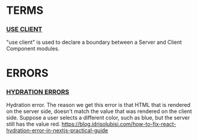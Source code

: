 # TERMS
### <ins> USE CLIENT</ins>

"use client" is used to declare a boundary between a Server and Client Component modules. 

# ERRORS
### <ins>HYDRATION ERRORS</ins>

Hydration error. The reason we get this error is that HTML that is rendered on the server side, doesn't match the value that was rendered on the client side. Suppose a user selects a different color, such as blue, but the server still has the value red.
<a>https://blog.idrisolubisi.com/how-to-fix-react-hydration-error-in-nextjs-practical-guide</a>